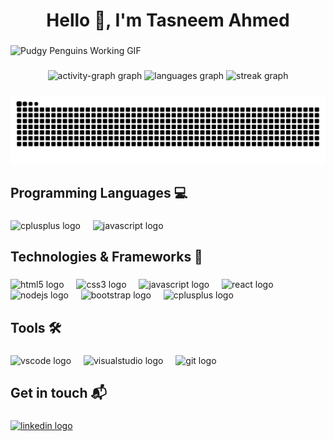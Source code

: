 <h1 align="center">Hello 👋, I'm Tasneem Ahmed</h1>

###

![Pudgy Penguins Working GIF](https://media.giphy.com/media/QDjpIL6oNCVZ4qzGs7/giphy.gif)

###

<div align="center">
  <img src="https://github-readme-activity-graph.vercel.app/graph?username=xx-Tasneem-Ahmed-xx&radius=16&theme=nightowl&area=true&order=5&hide_title=false&hide_border=true" height="300" alt="activity-graph graph"  />
  <img src="https://github-readme-stats.vercel.app/api/top-langs?username=xx-Tasneem-Ahmed-xx&locale=en&hide_title=false&layout=compact&card_width=320&langs_count=5&theme=nightowl&hide_border=false&order=2" height="150" alt="languages graph"  />
  <img src="https://streak-stats.demolab.com?user=xx-Tasneem-Ahmed-xx&locale=en&mode=daily&theme=nightowl&hide_border=false&border_radius=5&order=3" height="150" alt="streak graph"  />
</div>

###

<img src="https://raw.githubusercontent.com/xx-Tasneem-Ahmed-xx/xx-Tasneem-Ahmed-xx/output/snake.svg" alt="Snake animation" />

###

<h2 align="left">Programming Languages 💻</h2>

###

<div align="left">
  <img src="https://cdn.jsdelivr.net/gh/devicons/devicon/icons/cplusplus/cplusplus-original.svg" height="40" alt="cplusplus logo"  />
  <img width="12" />
  <img src="https://cdn.jsdelivr.net/gh/devicons/devicon/icons/javascript/javascript-original.svg" height="40" alt="javascript logo"  />
</div>

###

<h2 align="left">Technologies & Frameworks 🔮</h2>

###

<div align="left">
  <img src="https://cdn.jsdelivr.net/gh/devicons/devicon/icons/html5/html5-original.svg" height="40" alt="html5 logo"  />
  <img width="12" />
  <img src="https://cdn.jsdelivr.net/gh/devicons/devicon/icons/css3/css3-original.svg" height="40" alt="css3 logo"  />
  <img width="12" />
  <img src="https://cdn.jsdelivr.net/gh/devicons/devicon/icons/javascript/javascript-original.svg" height="40" alt="javascript logo"  />
  <img width="12" />
  <img src="https://cdn.jsdelivr.net/gh/devicons/devicon/icons/react/react-original.svg" height="40" alt="react logo"  />
  <img width="12" />
  <img src="https://cdn.jsdelivr.net/gh/devicons/devicon/icons/nodejs/nodejs-original.svg" height="40" alt="nodejs logo"  />
  <img width="12" />
  <img src="https://cdn.jsdelivr.net/gh/devicons/devicon/icons/bootstrap/bootstrap-original.svg" height="40" alt="bootstrap logo"  />
  <img width="12" />
  <img src="https://cdn.jsdelivr.net/gh/devicons/devicon/icons/cplusplus/cplusplus-original.svg" height="40" alt="cplusplus logo"  />
</div>

###

<h2 align="left">Tools 🛠️</h2>

###

<div align="left">
  <img src="https://skillicons.dev/icons?i=vscode" height="40" alt="vscode logo"  />
  <img width="12" />
  <img src="https://skillicons.dev/icons?i=visualstudio" height="40" alt="visualstudio logo"  />
  <img width="12" />
  <img src="https://cdn.jsdelivr.net/gh/devicons/devicon/icons/git/git-original.svg" height="40" alt="git logo"  />
</div>

###

<h2 align="left">Get in touch 📬</h2>

###

<div align="left">
  <a href="https://www.linkedin.com/in/tasneem-ahmed-sayed/" target="_blank">
    <img src="https://raw.githubusercontent.com/maurodesouza/profile-readme-generator/master/src/assets/icons/social/linkedin/default.svg" width="52" height="40" alt="linkedin logo"  />
  </a>
</div>

###
